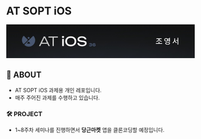 # AT SOPT iOS

<img src="./README/youngseo_header.jpeg" width="1000"/>


## 🍎 ABOUT

- AT SOPT iOS 과제용 개인 레포입니다.
- 매주 주어진 과제를 수행하고 있습니다.

### 🛠 PROJECT
- 1~8주차 세미나를 진행하면서 **당근마켓** 앱을 클론코딩할 예정입니다.
